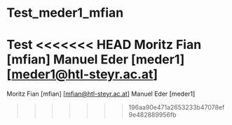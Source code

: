 # Test_meder1_mfian
Test
<<<<<<< HEAD
Moritz Fian [mfian]
Manuel Eder [meder1] [meder1@htl-steyr.ac.at]
=======
Moritz Fian [mfian] [mfian@htl-steyr.ac.at]
Manuel Eder [meder1]
>>>>>>> 196aa90e471a2653233b47078ef9e482889956fb
